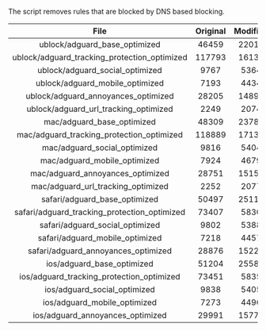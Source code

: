 The script removes rules that are blocked by DNS based blocking.


| File | Original | Modified |
|:----:|:-----:|:-----:|
| ublock/adguard_base_optimized | 46459 | 22011 |
| ublock/adguard_tracking_protection_optimized | 117793 | 16132 |
| ublock/adguard_social_optimized | 9767 | 5364 |
| ublock/adguard_mobile_optimized | 7193 | 4434 |
| ublock/adguard_annoyances_optimized | 28205 | 14890 |
| ublock/adguard_url_tracking_optimized | 2249 | 2074 |
| mac/adguard_base_optimized | 48309 | 23781 |
| mac/adguard_tracking_protection_optimized | 118889 | 17131 |
| mac/adguard_social_optimized | 9816 | 5404 |
| mac/adguard_mobile_optimized | 7924 | 4679 |
| mac/adguard_annoyances_optimized | 28751 | 15151 |
| mac/adguard_url_tracking_optimized | 2252 | 2077 |
| safari/adguard_base_optimized | 50497 | 25114 |
| safari/adguard_tracking_protection_optimized | 73407 | 5830 |
| safari/adguard_social_optimized | 9802 | 5388 |
| safari/adguard_mobile_optimized | 7218 | 4457 |
| safari/adguard_annoyances_optimized | 28876 | 15224 |
| ios/adguard_base_optimized | 51204 | 25580 |
| ios/adguard_tracking_protection_optimized | 73451 | 5835 |
| ios/adguard_social_optimized | 9838 | 5405 |
| ios/adguard_mobile_optimized | 7273 | 4496 |
| ios/adguard_annoyances_optimized | 29991 | 15774 |